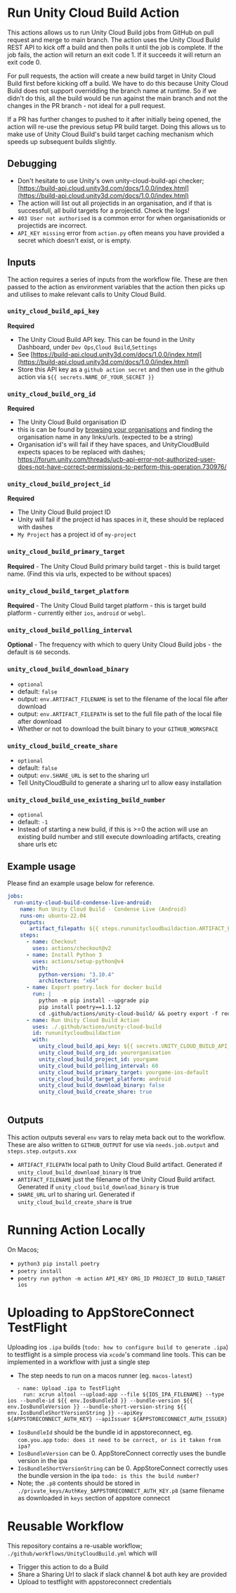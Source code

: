 Run Unity Cloud Build Action
==============================

This actions allows us to run Unity Cloud Build jobs from GitHub on pull request and merge to main branch.
The action uses the Unity Cloud Build REST API to kick off a build and then polls it until the job is complete.
If the job fails, the action will return an exit code 1. If it succeeds it will return an exit code 0.

For pull requests, the action will create a new build target in Unity Cloud Build first before kicking off a build.
We have to do this because Unity Cloud Build does not support overridding the branch name at runtime. So if we didn't
do this, all the build would be run against the main branch and not the changes in the PR branch - not ideal for a pull request.

If a PR has further changes to pushed to it after initially being opened, the action will re-use the previous setup PR build target.
Doing this allows us to make use of Unity Cloud Build's build target caching mechanism which speeds up subsequent builds slightly.

Debugging
----------------
- Don't hesitate to use Unity's own unity-cloud-build-api checker; [https://build-api.cloud.unity3d.com/docs/1.0.0/index.html](https://build-api.cloud.unity3d.com/docs/1.0.0/index.html)
- The action will list out all projectids in an organisation, and if that is successfull, all build targets for a projectid. Check the logs!
- `403 User not authorised` is a common error for when organisationids or projectids are incorrect.
- `API_KEY missing` error from `action.py` often means you have provided a secret which doesn't exist, or is empty.


Inputs
--------

The action requires a series of inputs from the workflow file. These are then passed to the action as environment variables that the
action then picks up and utilises to make relevant calls to Unity Cloud Build.

### `unity_cloud_build_api_key`

**Required**  
- The Unity Cloud Build API key. This can be found in the Unity Dashboard, under `Dev Ops`,`Cloud Build`,`Settings` 
- See [https://build-api.cloud.unity3d.com/docs/1.0.0/index.html](https://build-api.cloud.unity3d.com/docs/1.0.0/index.html)
- Store this API key as a `github action secret` and then use in the github action via `${{ secrets.NAME_OF_YOUR_SECRET }}`

### `unity_cloud_build_org_id`

**Required**  
- The Unity Cloud Build organisation ID 
- this is can be found by [browsing your organisations](https://id.unity.com/en/organizations/) and finding the organisation name in any links/urls. (expected to be a string)
- Organisation id's will fail if they have spaces, and UnityCloudBuild expects spaces to be replaced with dashes; https://forum.unity.com/threads/ucb-api-error-not-authorized-user-does-not-have-correct-permissions-to-perform-this-operation.730976/

### `unity_cloud_build_project_id`

**Required**  
- The Unity Cloud Build project ID
- Unity will fail if the project id has spaces in it, these should be replaced with dashes
- `My Project` has a project id of `my-project`

### `unity_cloud_build_primary_target`

**Required**  - The Unity Cloud Build primary build target - this is build target name. (Find this via urls, expected to be without spaces)

### `unity_cloud_build_target_platform`

**Required**  - The Unity Cloud Build target platform - this is target build platform - currently either ``ios``, ``android`` or ``webgl``.

### `unity_cloud_build_polling_interval`

**Optional**  - The frequency with which to query Unity Cloud Build jobs - the default is ``60`` seconds.

### `unity_cloud_build_download_binary`
- `optional`
- default: `false`
- output: `env.ARTIFACT_FILENAME` is set to the filename of the local file after download
- output: `env.ARTIFACT_FILEPATH` is set to the full file path of the local file after download
- Whether or not to download the built binary to your ``GITHUB_WORKSPACE``

### `unity_cloud_build_create_share`
- `optional`
- default: `false`
- output: `env.SHARE_URL` is set to the sharing url
- Tell UnityCloudBuild to generate a sharing url to allow easy installation


### `unity_cloud_build_use_existing_build_number`
- `optional`
- default: `-1`
- Instead of starting a new build, if this is >=0 the action will use an existing build number and still execute downloading artifacts, creating share urls etc


## Example usage

Please find an example usage below for reference.

```yaml
jobs:
  run-unity-cloud-build-condense-live-android:
    name: Run Unity Cloud Build - Condense Live (Android)
    runs-on: ubuntu-22.04
    outputs:
       artifact_filepath: ${{ steps.rununitycloudbuildaction.ARTIFACT_FILEPATH }}
    steps:
      - name: Checkout
        uses: actions/checkout@v2
      - name: Install Python 3
        uses: actions/setup-python@v4
        with:
          python-version: "3.10.4"
          architecture: "x64"
      - name: Export poetry.lock for docker build
        run: |
          python -m pip install --upgrade pip
          pip install poetry==1.1.12
          cd .github/actions/unity-cloud-build/ && poetry export -f requirements.txt > requirements.txt
      - name: Run Unity Cloud Build Action
        uses: ./.github/actions/unity-cloud-build
        id: rununitycloudbuildaction
        with:
          unity_cloud_build_api_key: ${{ secrets.UNITY_CLOUD_BUILD_API_KEY }}
          unity_cloud_build_org_id: yourorganisation
          unity_cloud_build_project_id: yourgame
          unity_cloud_build_polling_interval: 60
          unity_cloud_build_primary_target: yourgame-ios-default
          unity_cloud_build_target_platform: android
          unity_cloud_build_download_binary: false
          unity_cloud_build_create_share: true
          
```

Outputs
-------------
This action outputs several `env` vars to relay meta back out to the workflow. 
These are also written to `GITHUB_OUTPUT` for use via `needs.job.output` and `steps.step.outputs.xxx`
- `ARTIFACT_FILEPATH` local path to Unity Cloud Build artifact. Generated if `unity_cloud_build_download_binary` is true
- `ARTIFACT_FILENAME` just the filename of the Unity Cloud Build artifact. Generated if `unity_cloud_build_download_binary` is true
- `SHARE_URL` url to sharing url. Generated if `unity_cloud_build_create_share` is true


Running Action Locally
================================
On Macos;
- `python3 pip install poetry`
- `poetry install`
- `poetry run python -m action API_KEY ORG_ID PROJECT_ID BUILD_TARGET ios`



Uploading to AppStoreConnect TestFlight
===================================
Uploading ios `.ipa` builds (`todo: how to configure build to generate .ipa`) to testflight is a simple process via `xcode`'s command line tools. 
This can be implemented in a workflow with just a single step
- The step needs to run on a macos runner (eg. `macos-latest`)
```
   - name: Upload .ipa to TestFlight
     run: xcrun altool --upload-app --file ${IOS_IPA_FILENAME} --type ios --bundle-id ${{ env.IosBundleId }} --bundle-version ${{ env.IosBundleVersion }} --bundle-short-version-string ${{ env.IosBundleShortVersionString }} --apiKey ${APPSTORECONNECT_AUTH_KEY} --apiIssuer ${APPSTORECONNECT_AUTH_ISSUER}
```

- `IosBundleId` should be the bundle id in appstoreconnect, eg. `com.you.app` `todo: does it need to be correct, or is it taken from ipa?`
- `IosBundleVersion` can be 0. AppStoreConnect correctly uses the bundle version in the ipa
- `IosBundleShortVersionString` can be 0. AppStoreConnect correctly uses the bundle version in the ipa `todo: is this the build number?`
- Note; the `.p8` contents should be stored in `./private_keys/AuthKey_$APPSTORECONNECT_AUTH_KEY.p8` (same filename as downloaded in `keys` section of appstore connecct


Reusable Workflow
==================================
This repository contains a re-usable workflow; `./github/workflows/UnityCloudBuild.yml` which will
- Trigger this action to do a Build
- Share a Sharing Url to slack if slack channel & bot auth key are provided
- Upload to testflight with appstoreconnect credentials

